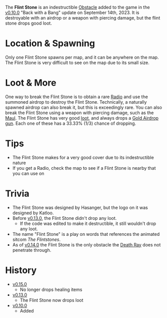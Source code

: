 The **Flint Stone** is an indestructible [Obstacle](/obstacles) added to the game in the [v0.10.0](https://github.com/HasangerGames/suroi/releases/tag/v0.10.0) "Back with a Bang" update on September 14th, 2023. It is destroyable with an airdrop or a weapon with piercing damage, but the flint stone drops good loot.

# Location & Spawning

Only one Flint Stone spawns per map, and it can be anywhere on the map. The Flint Stone is very difficult to see on the map due to its small size.

# Loot & More

One way to break the Flint Stone is to obtain a rare [Radio](/weapons/guns/radio) and use the summoned airdrop to destroy the Flint Stone. Technically, a naturally spawned airdrop can also break it, but this is exceedingly rare. You can also break the Flint Stone using a weapon with piercing damage, such as the [Maul](/weapons/melee/maul).
The Flint Stone has very good [loot](/loot#flint_stone), and always drops a [Gold Airdrop gun](/loot#gold_airdrop_guns). Each one of these has a 33.33% (1/3) chance of dropping.

# Tips

- The Flint Stone makes for a very good cover due to its indestructible nature
- If you get a Radio, check the map to see if a Flint Stone is nearby that you can use on

# Trivia

- The Flint Stone was designed by Hasanger, but the logo on it was designed by Katloo.
- Before [v0.13.0](https://github.com/HasangerGames/suroi/releases/tag/v0.13.0), the Flint Stone didn't drop any loot.
  - If the code was edited to make it destructible, it still wouldn't drop any loot.
- The name "Flint Stone" is a play on words that references the animated sitcom _The Flintstones_.
- As of [v0.14.0](https://github.com/HasangerGames/suroi/releases/tag/v0.14.0) the Flint Stone is the only obstacle the [Death Ray](/weapons/guns/deathray) does not penetrate through.

# History

- [v0.15.0](https://github.com/HasangerGames/suroi/releases/tag/v0.15.0)
  - No longer drops healing items
- [v0.13.0](https://github.com/HasangerGames/suroi/releases/tag/v0.13.0)
  - The Flint Stone now drops loot
- [v0.10.0](https://github.com/HasangerGames/suroi/releases/tag/v0.10.0)
  - Added
